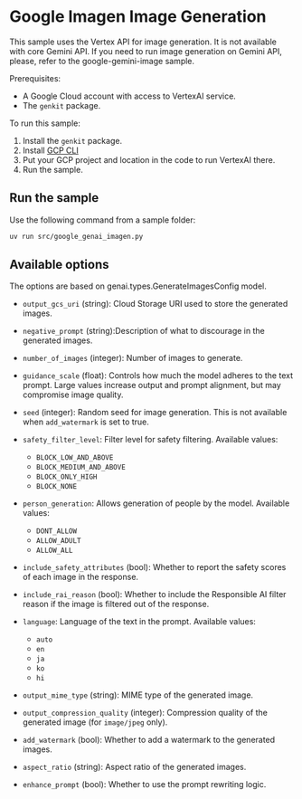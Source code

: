 # Google Imagen Image Generation

This sample uses the Vertex API for image generation. It is not available with
core Gemini API. If you need to run image generation on Gemini API, please,
refer to the google-gemini-image sample.

Prerequisites:

* A Google Cloud account with access to VertexAI service.
* The `genkit` package.

To run this sample:

1. Install the `genkit` package.
2. Install [GCP CLI](https://cloud.google.com/sdk/docs/install)
3. Put your GCP project and location in the code to run VertexAI there.
4. Run the sample.

## Run the sample

Use the following command from a sample folder:

```bash
uv run src/google_genai_imagen.py
```

## Available options

The options are based on genai.types.GenerateImagesConfig model.

- `output_gcs_uri` (string):  Cloud Storage URI used to store the generated images.

- `negative_prompt` (string):Description of what to discourage in the generated images.

- `number_of_images` (integer): Number of images to generate.

- `guidance_scale` (float): Controls how much the model adheres to the text prompt. Large
    values increase output and prompt alignment, but may compromise image
    quality.

- `seed` (integer): Random seed for image generation. This is not available
when ``add_watermark`` is set to true.

- `safety_filter_level`: Filter level for safety filtering.
Available values:
  - `BLOCK_LOW_AND_ABOVE`
  - `BLOCK_MEDIUM_AND_ABOVE`
  - `BLOCK_ONLY_HIGH`
  - `BLOCK_NONE`

- `person_generation`: Allows generation of people by the model.
Available values:
  - `DONT_ALLOW`
  - `ALLOW_ADULT`
  - `ALLOW_ALL`

- `include_safety_attributes` (bool): Whether to report the safety scores of each image in the response.

- `include_rai_reason` (bool): Whether to include the Responsible AI filter reason if the image
    is filtered out of the response.

- `language`: Language of the text in the prompt.
Available values:
  - `auto`
  - `en`
  - `ja`
  - `ko`
  - `hi`

- `output_mime_type` (string): MIME type of the generated image.

- `output_compression_quality` (integer): Compression quality of the generated image
      (for ``image/jpeg`` only).

- `add_watermark` (bool): Whether to add a watermark to the generated images.

- `aspect_ratio` (string): Aspect ratio of the generated images.

- `enhance_prompt` (bool): Whether to use the prompt rewriting logic.
